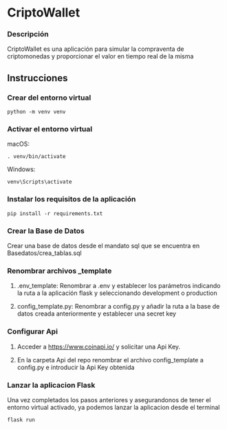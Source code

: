 # CriptoWallet

### Descripción

CriptoWallet es una aplicación para simular la compraventa de criptomonedas y proporcionar el valor en tiempo real de la misma

## Instrucciones

### Crear del entorno virtual

````
python -m venv venv
````

### Activar el entorno virtual

macOS:
````
. venv/bin/activate
````
Windows:
````
venv\Scripts\activate
````
### Instalar los requisitos de la aplicación

````
pip install -r requirements.txt
````

### Crear la Base de Datos

Crear una base de datos desde el mandato sql que se encuentra en Basedatos/crea_tablas.sql

### Renombrar archivos _template

1. .env_template:
    Renombrar a .env y establecer los parámetros indicando la ruta a la aplicación flask y seleccionando development o production

2. config_template.py:
    Renombrar a config.py y añadir la ruta a la base de datos creada anteriormente y establecer una secret key

### Configurar Api

1. Acceder a https://www.coinapi.io/ y solicitar una Api Key.

2. En la carpeta Api del repo renombrar el archivo config_template a config.py e introducir la Api Key obtenida

### Lanzar la aplicacion Flask

Una vez completados los pasos anteriores y asegurandonos de tener el entorno virtual activado, ya podemos lanzar la aplicacion desde el terminal

````
flask run
````

